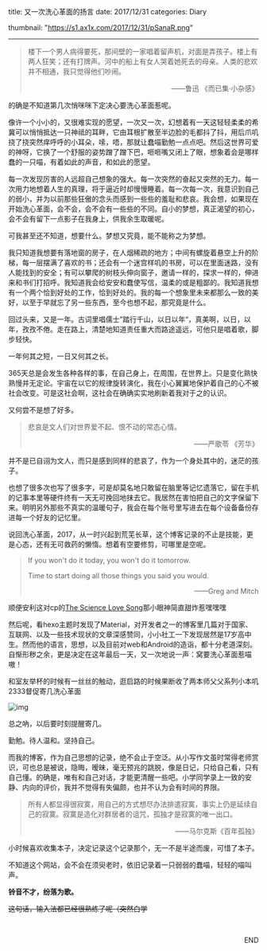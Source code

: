 title: 又一次洗心革面的扬言
date: 2017/12/31
categories: Diary

thumbnail:  "https://s1.ax1x.com/2017/12/31/pSanaR.png"

---

> 楼下一个男人病得要死，那间壁的一家唱着留声机，对面是弄孩子。楼上有两人狂笑；还有打牌声。河中的船上有女人哭着她死去的母亲。人类的悲欢并不相通，我只觉得他们吵闹。<p align="right">——鲁迅 《而已集·小杂感》</p>
>

的确是不知道第几次悄咪咪下定决心要洗心革面惹呢。

像许一个小小的，又很难实现的愿望，一次又一次，幻想着有一天这轻轻柔柔的希冀可以悄悄抵达一只神祗的耳畔，它由耳根扩散至半边脸的毛都抖了抖，用后爪叽挠了挠突然痒呼呼的小耳朵，嗦，唔，那就让蠢喵勤勉一点点吧。然后这世界可爱的神呀，它换了一个舒服的姿势蹭了蹭下巴，咂咂嘴又闭上了眼，想象着会是哪样蠢的一只喵，有着如此的声音，和如此的愿望。

每一次发现厉害的人远超自己想象的强大。每一次突然的奋起又突然的无力。每一次用力地想着人生的真理，将于逼近时却慢慢睡着。每一次每一次，我意识到自己的弱小，并为以前那些狂傲的念头而感到一些些的羞耻和悲哀。我会想，如果现在开始洗心革面，会不会，会不会有一些些的不同。自小的梦想，真正渴望的初心，会不会有留下一点影子在我身上，供我余生取暖呢。

可我甚至还不知道，想要什么。梦想又究竟，能不能称之为梦想。

我只知道我想要有落地窗的房子，在人烟稀疏的地方；中间有螺旋着悬空上升的阶梯，每一层摆满了喜欢的书；还会有一个迷宫样叽的书房，可以在里面迷路，没有人能找到的安全；有可以攀爬的树枝头伸向窗子，邀请一样的，探求一样的，伸进来和书们打招呼。我知道我会给安安和蠢使写信，温柔的或是粗鄙的。我知道我想有一个两个恰到好处的工作，恰到好处的。我的每一个想象里未来都那么一致的美好，以至于早就忘了另一些东西，至今也想不起，那究竟是什么。

回过头来，又是一年。古词里唱儒士”踏行千山，以日以年“，真美啊，以日，以年，孜孜不倦。走在路上，清楚地知道责任重大而路途遥远，可他只是唱着歌，脚步轻快。

一年何其之短，一日又何其之长。

365天总是会发生各种各样的事，在自己身上，在周围，在世界上。只是变化熟快熟慢并无定论。宇宙在以它的规律旋转演化，我在小心翼翼地保护着自己的心不被社会改变。可是这社会啊，这社会在确确实实地刷新着我对于之的认识。

又何尝不是想了好多。

> 悲哀是文人们对世界爱不起、恨不动的常态心情。<p align="right"> ——严歌苓 《芳华》</p>

并不是已自诩为文人，而只是感到同样的悲哀了，作为一个身处其中的，迷茫的孩子。

也想了很多次也写了很多字，可是却莫名地只敢留在脑里等记忆遗落它，留在手机的记事本里等硬件终有一天无可挽回地抹去它。我居然在害怕把自己的文字保留下来。明明另外那些不真实的温暖句子，我会在每个账号里写进去在每个设备备份存进每一个好友的记忆里。

说回洗心革面，2017，从一时兴起到荒芜长草，这个博客记录的不止是技能，更是心态，还有无可救药的懒惰。想着有空要修剪，可哪里是空呢。

> If you won't do it today, you won't do it tomorrow.
>
> Time to start doing all those things you said you would.<p align="right">——Greg and Mitch</p>

顺便安利这对cp的[The Science Love Song](https://www.youtube.com/watch?v=pocNl2YhZdM)那小眼神简直甜炸惹嘿嘿嘿

然后呢，看hexo主题时发现了Material，对开发者之一的博客里几篇对于国家、互联网、以及一些技术现状的文章深感赞同，小小社工一下发现居然是17岁高中生。然而他的语言，思想，以及目前对web和Android的造诣，都十分老道深刻。自惭形秽之余，更是决定在这年最后一天，又一次地说一声：窝要洗心革面惹喵嗷！

和室友举杯的时候有一丝丝的触动，逛启路的时候果断收了两本师父父系列小本叽2333督促寄几洗心革面

![img](https://s1.ax1x.com/2017/12/31/pSBCmF.jpg)

总之吶，以后要时刻提醒寄几。

勤勉。待人温和。坚持自己。

而我的博客，作为自己思想的记录，绝不会止于空泛。从小写作文虽时常得老师赏识，可也总是被说，隐晦，暧昧，毫无预兆的跳脱，像是日记，只给自己看，只有自己懂。的确是，唯有和自己对话，才能更清醒一些吧。小学同学录上一致的安静、内向的评价，我并不觉得有失偏颇，也并不认为会有时间的界限。

> 所有人都显得很寂寞，用自己的方式想尽办法排遣寂寞，事实上仍是延续自己的寂寞。寂寞是造化对群居者的诅咒，孤独才是寂寞的唯一出口。 <p align="right">——马尔克斯《百年孤独》</p>

小时候喜欢收集本子，决定记录这个记录那个，无一不是半途而废，可惜了本子。

不知道这个网站，会不会在须臾老时，依旧记录着一只弱弱的蠢喵，轻轻的喵叫声。

**铃音不才，纷落为歌。**

~~这句话，输入法都已经很熟练了呢（突然白学~~

​                                                                                                                                        <p align="right">  END</p>